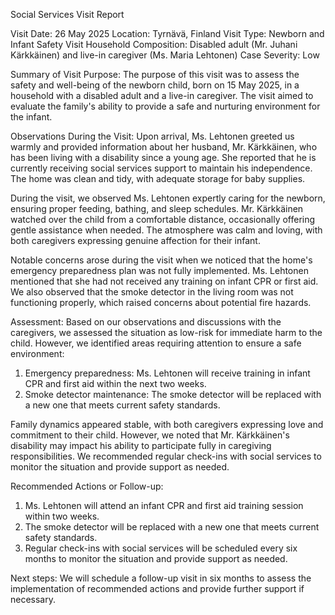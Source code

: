 Social Services Visit Report

Visit Date: 26 May 2025
Location: Tyrnävä, Finland
Visit Type: Newborn and Infant Safety Visit
Household Composition: Disabled adult (Mr. Juhani Kärkkäinen) and live-in caregiver (Ms. Maria Lehtonen)
Case Severity: Low

Summary of Visit Purpose:
The purpose of this visit was to assess the safety and well-being of the newborn child, born on 15 May 2025, in a household with a disabled adult and a live-in caregiver. The visit aimed to evaluate the family's ability to provide a safe and nurturing environment for the infant.

Observations During the Visit:
Upon arrival, Ms. Lehtonen greeted us warmly and provided information about her husband, Mr. Kärkkäinen, who has been living with a disability since a young age. She reported that he is currently receiving social services support to maintain his independence. The home was clean and tidy, with adequate storage for baby supplies.

During the visit, we observed Ms. Lehtonen expertly caring for the newborn, ensuring proper feeding, bathing, and sleep schedules. Mr. Kärkkäinen watched over the child from a comfortable distance, occasionally offering gentle assistance when needed. The atmosphere was calm and loving, with both caregivers expressing genuine affection for their infant.

Notable concerns arose during the visit when we noticed that the home's emergency preparedness plan was not fully implemented. Ms. Lehtonen mentioned that she had not received any training on infant CPR or first aid. We also observed that the smoke detector in the living room was not functioning properly, which raised concerns about potential fire hazards.

Assessment:
Based on our observations and discussions with the caregivers, we assessed the situation as low-risk for immediate harm to the child. However, we identified areas requiring attention to ensure a safe environment:

1. Emergency preparedness: Ms. Lehtonen will receive training in infant CPR and first aid within the next two weeks.
2. Smoke detector maintenance: The smoke detector will be replaced with a new one that meets current safety standards.

Family dynamics appeared stable, with both caregivers expressing love and commitment to their child. However, we noted that Mr. Kärkkäinen's disability may impact his ability to participate fully in caregiving responsibilities. We recommended regular check-ins with social services to monitor the situation and provide support as needed.

Recommended Actions or Follow-up:
1. Ms. Lehtonen will attend an infant CPR and first aid training session within two weeks.
2. The smoke detector will be replaced with a new one that meets current safety standards.
3. Regular check-ins with social services will be scheduled every six months to monitor the situation and provide support as needed.

Next steps:
We will schedule a follow-up visit in six months to assess the implementation of recommended actions and provide further support if necessary.